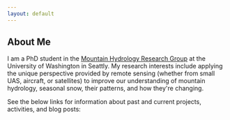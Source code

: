 ```yaml
---
layout: default
---
```


## About Me

I am a PhD student in the [Mountain Hydrology Research Group](https://depts.washington.edu/mtnhydr/) at the University of Washington in Seattly. My research interests include applying the unique perspective provided by remote sensing (whether from small UAS, aircraft, or satellites) to improve our understanding of mountain hydrology, seasonal snow, their patterns, and how they're changing. 

See the below links for information about past and current projects, activities, and blog posts: